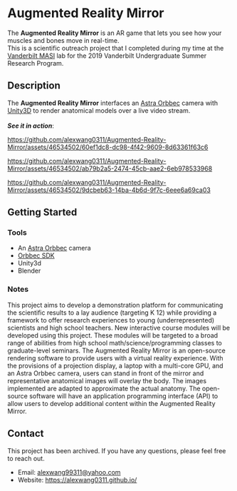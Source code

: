 # Augmented Reality Mirror

The **Augmented Reality Mirror** is an AR game that lets you see how your muscles and bones move in real-time. <br>
This is a scientific outreach project that I completed during my time at the [Vanderbilt MASI](https://my.vanderbilt.edu/masi/) lab for the 2019 Vanderbilt Undergraduate Summer Research Program.

## Description

The **Augmented Reality Mirror** interfaces an [Astra Orbbec](https://shop.orbbec3d.com/Astra) camera with [Unity3D](https://unity.com/) to render anatomical models over a live video stream. <br>
<br>
**_See it in action_**:



https://github.com/alexwang0311/Augmented-Reality-Mirror/assets/46534502/60ef1dc8-dc98-4f42-9609-8d63361f63c6




https://github.com/alexwang0311/Augmented-Reality-Mirror/assets/46534502/ab79b2a5-2474-45cb-aae2-6eb978533968



https://github.com/alexwang0311/Augmented-Reality-Mirror/assets/46534502/9dcbeb63-14ba-4b6d-9f7c-6eee6a69ca03



## Getting Started

### Tools

* An [Astra Orbbec](https://shop.orbbec3d.com/Astra) camera
* [Orbbec SDK](https://www.orbbec.com/developers/orbbec-sdk/)
* Unity3d
* Blender

### Notes
This project aims to develop a demonstration platform for communicating the scientific results to a lay
audience (targeting K 12) while providing a framework to offer research experiences to young
(underrepresented) scientists and high school teachers. New interactive course modules will be
developed using this project. These modules will be targeted to a broad range of abilities from high
school math/science/programming classes to graduate-level seminars. The Augmented Reality Mirror is
an open-source rendering software to provide users with a virtual reality experience. With the provisions
of a projection display, a laptop with a multi-core GPU, and an Astra Orbbec camera, users can stand in front of the
mirror and representative anatomical images will overlay the body. The images implemented are
adapted to approximate the actual anatomy. The open-source software will have an application
programming interface (API) to allow users to develop additional content within the Augmented Reality
Mirror.

## Contact

This project has been archived. If you have any questions, please feel free to reach out.
* Email: alexwang99311@yahoo.com
* Website: https://alexwang0311.github.io/

